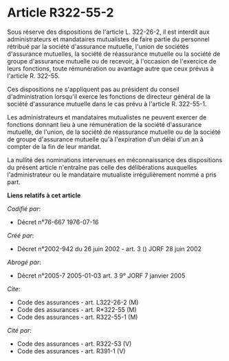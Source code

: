 # Article R322-55-2

Sous réserve des dispositions de l'article L. 322-26-2, il est interdit aux administrateurs et mandataires mutualistes de
faire partie du personnel rétribué par la société d'assurance mutuelle, l'union de sociétés d'assurance mutuelles, la société
de réassurance mutuelle ou la société de groupe d'assurance mutuelle ou de recevoir, à l'occasion de l'exercice de leurs
fonctions, toute rémunération ou avantage autre que ceux prévus à l'article R. 322-55.

Ces dispositions ne s'appliquent pas au président du conseil d'administration lorsqu'il exerce les fonctions de directeur
général de la société d'assurance mutuelle dans le cas prévu à l'article R. 322-55-1.

Les administrateurs et mandataires mutualistes ne peuvent exercer de fonctions donnant lieu à une rémunération de la société
d'assurance mutuelle, de l'union, de la société de réassurance mutuelle ou de la société de groupe d'assurance mutuelle qu'à
l'expiration d'un délai d'un an à compter de la fin de leur mandat.

La nullité des nominations intervenues en méconnaissance des dispositions du présent article n'entraîne pas celle des
délibérations auxquelles l'administrateur ou le mandataire mutualiste irrégulièrement nommé a pris part.

**Liens relatifs à cet article**

_Codifié par_:

  - Décret n°76-667 1976-07-16

_Créé par_:

  - Décret n°2002-942 du 26 juin 2002 - art. 3 () JORF 28 juin 2002

_Abrogé par_:

  - Décret n°2005-7 2005-01-03 art. 3 9° JORF 7 janvier 2005

_Cite_:

  - Code des assurances - art. L322-26-2 (M)
  - Code des assurances - art. R*322-55 (M)
  - Code des assurances - art. R322-55-1 (M)

_Cité par_:

  - Code des assurances - art. R322-53 (V)
  - Code des assurances - art. R391-1 (V)
